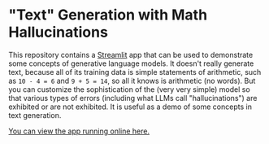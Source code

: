 
# "Text" Generation with Math Hallucinations

This repository contains a [Streamlit](http://www.streamlit.io) app that can be used
to demonstrate some concepts of generative language models.  It doesn't really
generate text, because all of its training data is simple statements of arithmetic,
such as `10 - 4 = 6` and `9 + 5 = 14`, so all it knows is arithmetic (no words).
But you can customize the sophistication of the (very very simple) model so that
various types of errors (including what LLMs call "hallucinations") are exhibited
or are not exhibited.  It is useful as a demo of some concepts in text generation.

[You can view the app running online here.](https://math-hallucinations.streamlit.app/)

